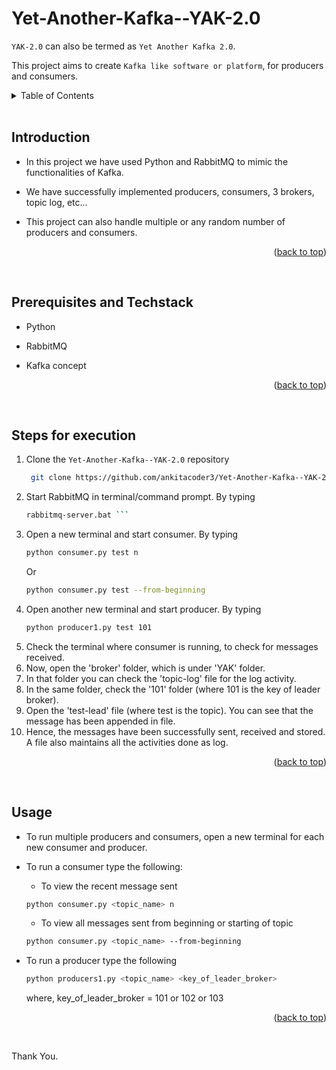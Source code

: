 <a name="readme-top"></a>

# Yet-Another-Kafka--YAK-2.0
```YAK-2.0``` can also be termed as ```Yet Another Kafka 2.0```. 

This project aims to create ```Kafka like software or platform```, for producers and consumers.


<details>
  <summary color= blue >Table of Contents</summary>
<li>Introduction</li>
<li> Prerequisites and Techstack</li>
<li> Steps for execution</li>
<li> Usage</li>
</details>
</br>


## Introduction
- In this project we have used Python and RabbitMQ to mimic the functionalities of Kafka. 
- We have successfully implemented producers, consumers, 3 brokers, topic log, etc... 
- This project can also handle multiple or any random number of producers and consumers.
 
  <p align="right">(<a href="#readme-top">back to top</a>)</p>
  </br>

## Prerequisites and Techstack
- Python
- RabbitMQ
- Kafka concept

  <p align="right">(<a href="#readme-top">back to top</a>)</p>
  </br>

## Steps for execution
1. Clone the ```Yet-Another-Kafka--YAK-2.0``` repository
   ```sh
    git clone https://github.com/ankitacoder3/Yet-Another-Kafka--YAK-2.0.git
   ```
3. Start RabbitMQ in terminal/command prompt. By typing
    ```sh
   rabbitmq-server.bat ```
5. Open a new terminal and start consumer. By typing
   ```sh
   python consumer.py test n
   ```
    Or
   ```sh
   python consumer.py test --from-beginning
   ```
7. Open another new terminal and start producer. By typing
   ```sh
   python producer1.py test 101
   ```
9. Check the terminal where consumer is running, to check for messages received. 
10. Now, open the 'broker' folder, which is under 'YAK' folder. 
11. In that folder you can check the 'topic-log' file for the log activity. 
12. In the same folder, check the '101' folder (where 101 is the key of leader broker).
13. Open the 'test-lead' file (where test is the topic). You can see that the message has been appended in file.
14. Hence, the messages have been successfully sent, received and stored. A file also maintains all the activities done as log. 

<p align="right">(<a href="#readme-top">back to top</a>)</p>
  </br>

## Usage
- To run multiple producers and consumers, open a new terminal for each new consumer and producer. 
- To run a consumer type the following:
  -  To view the recent message sent
  ```sh
  python consumer.py <topic_name> n
  ```
  - To view all messages sent from beginning or starting of topic
  ```sh
  python consumer.py <topic_name> --from-beginning
  ```

- To run a producer type the following
  ```sh
  python producers1.py <topic_name> <key_of_leader_broker>
  ```
    where, key_of_leader_broker = 101 or 102 or 103

  <p align="right">(<a href="#readme-top">back to top</a>)</p>
  </br>


Thank You.
 
   
